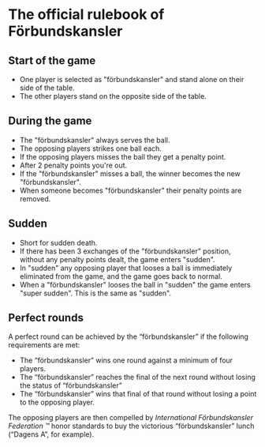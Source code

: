 # The official rulebook of Förbundskansler

## Start of the game
- One player is selected as "förbundskansler" and stand alone on their side of the table.
- The other players stand on the opposite side of the table.

## During the game
- The "förbundskansler" always serves the ball.
- The opposing players strikes one ball each.
- If the opposing players misses the ball they get a penalty point.
- After 2 penalty points you're out.
- If the "förbundskansler" misses a ball, the winner becomes the new "förbundskansler".
- When someone becomes "förbundskansler" their penalty points are removed.

## Sudden
- Short for sudden death.
- If there has been 3 exchanges of the "förbundskansler" position, without any penalty points dealt, the game enters "sudden".
- In "sudden" any opposing player that looses a ball is immediately eliminated from the game, and the game goes back to normal.
- When a "förbundskansler" looses the ball in "sudden" the game enters "super sudden". This is the same as "sudden".

## Perfect rounds
A perfect round can be achieved by the “förbundskansler” if the following requirements are met:
- The “förbundskansler” wins one round against a minimum of four players.
- The “förbundskansler” reaches the final of the next round without losing the status of “förbundskansler”
- The “förbundskansler” wins that final of that round without losing a point to the opposing player.

The opposing players are then compelled by *International Förbundskansler Federation ™* honor standards to buy the victorious “förbundskansler” lunch (“Dagens A”, for example).
